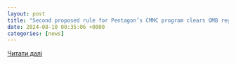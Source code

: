 ```yaml
---
layout: post
title: "Second proposed rule for Pentagon’s CMMC program clears OMB regulatory review process | InsideCyberSecurity.com"
date: 2024-08-10 00:35:06 +0000
categories: [news]
---
```


[Читати далі](https://insidecybersecurity.com/daily-news/second-proposed-rule-pentagon-s-cmmc-program-clears-omb-regulatory-review-process)
